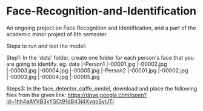 # Face-Recognition-and-Identification
An ongoing project on Face Recognition and Identification, and a part of the academic minor project of 6th semester.

Steps to run and test the model:

Step1: In the 'data' folder, create one folder for each person's face that you are going to identify.
        eg. data
              |-Person1
                |-00001.jpg
                |-00002.jpg
                |-00003.jpg
                |-00004.jpg
                |-00005.jpg
              |-Person2
                |-00001.jpg
                |-00002.jpg
                |-00003.jpg
                |-00004.jpg
                |-00005.jpg
                
Steps3: In the face_detector_caffe_model, download and place the following files from the given link: 
        https://drive.google.com/open?id=1hh4aAYVB3vYSCt91dB43j4XvgoSylJTi
